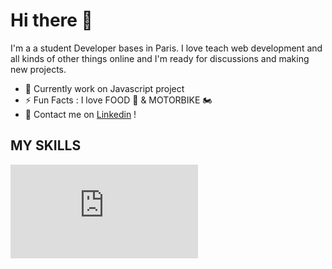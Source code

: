 # Hi there 👋


I'm a a student Developer bases in Paris. I love teach web development and all kinds of other things online and I'm ready for discussions and making new projects.

* 💼 Currently work on Javascript project
* ⚡️ Fun Facts : I love FOOD 🌭 & MOTORBIKE 🏍
* 📱  Contact me on  [Linkedin](https://www.linkedin.com/in/marinedacalor/) !


## MY SKILLS

![web developer](https://github.com/Marine971/Marine971/blob/main/web%20developer.pdf)



